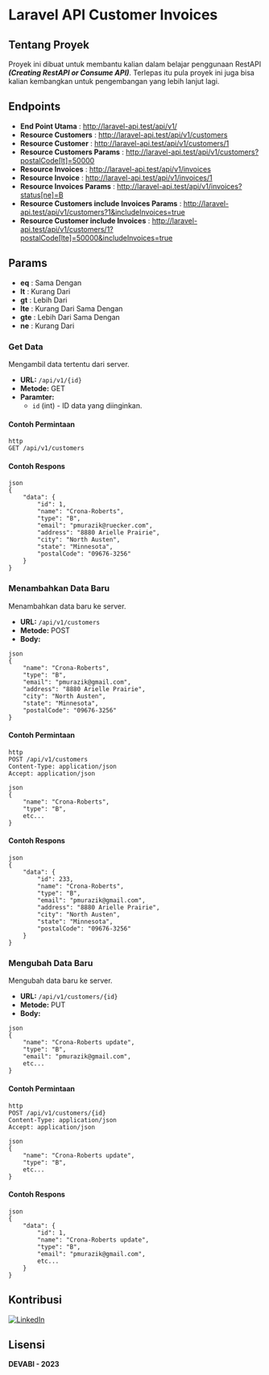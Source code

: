 # Laravel API Customer Invoices

## Tentang Proyek

Proyek ini dibuat untuk membantu kalian dalam belajar penggunaan RestAPI _**(Creating RestAPI or Consume API)**_. Terlepas itu pula proyek ini juga bisa kalian kembangkan untuk pengembangan yang lebih lanjut lagi.

## Endpoints
- **End Point Utama**       : http://laravel-api.test/api/v1/
- **Resource Customers**    : http://laravel-api.test/api/v1/customers
- **Resource Customer**    : http://laravel-api.test/api/v1/customers/1
- **Resource Customers Params**    : http://laravel-api.test/api/v1/customers?postalCode[lt]=50000
- **Resource Invoices**     : http://laravel-api.test/api/v1/invoices
- **Resource Invoice**     : http://laravel-api.test/api/v1/invoices/1
- **Resource Invoices Params**     : http://laravel-api.test/api/v1/invoices?status[ne]=B
- **Resource Customers include Invoices Params** : http://laravel-api.test/api/v1/customers?1&includeInvoices=true
- **Resource Customer include Invoices** : http://laravel-api.test/api/v1/customers/1?postalCode[lte]=50000&includeInvoices=true

## Params
- **eq** : Sama Dengan
- **lt** : Kurang Dari
- **gt** : Lebih Dari
- **lte** : Kurang Dari Sama Dengan
- **gte** : Lebih Dari Sama Dengan
- **ne** : Kurang Dari

### Get Data

Mengambil data tertentu dari server.

- **URL:** `/api/v1/{id}`
- **Metode:** GET
- **Paramter:** 
  - `id` (int) - ID data yang diinginkan.

#### Contoh Permintaan

```
http
GET /api/v1/customers
```

#### Contoh Respons

```
json
{
    "data": {
        "id": 1,
        "name": "Crona-Roberts",
        "type": "B",
        "email": "pmurazik@ruecker.com",
        "address": "8880 Arielle Prairie",
        "city": "North Austen",
        "state": "Minnesota",
        "postalCode": "09676-3256"
    }
}
```

### Menambahkan Data Baru

Menambahkan data baru ke server.

- **URL:** `/api/v1/customers`
- **Metode:** POST
- **Body:**
```
json
{
    "name": "Crona-Roberts",
    "type": "B",
    "email": "pmurazik@gmail.com",
    "address": "8880 Arielle Prairie",
    "city": "North Austen",
    "state": "Minnesota",
    "postalCode": "09676-3256"
}
```

#### Contoh Permintaan

```
http
POST /api/v1/customers
Content-Type: application/json
Accept: application/json

json
{
    "name": "Crona-Roberts",
    "type": "B",
    etc...
}
```

#### Contoh Respons

```
json
{
    "data": {
        "id": 233,
        "name": "Crona-Roberts",
        "type": "B",
        "email": "pmurazik@gmail.com",
        "address": "8880 Arielle Prairie",
        "city": "North Austen",
        "state": "Minnesota",
        "postalCode": "09676-3256"
    }
}
```

### Mengubah Data Baru

Mengubah data baru ke server.

- **URL:** `/api/v1/customers/{id}`
- **Metode:** PUT
- **Body:**
```
json
{
    "name": "Crona-Roberts update",
    "type": "B",
    "email": "pmurazik@gmail.com",
    etc...
}
```

#### Contoh Permintaan

```
http
POST /api/v1/customers/{id}
Content-Type: application/json
Accept: application/json

json
{
    "name": "Crona-Roberts update",
    "type": "B",
    etc...
}
```

#### Contoh Respons

```
json
{
    "data": {
        "id": 1,
        "name": "Crona-Roberts update",
        "type": "B",
        "email": "pmurazik@gmail.com",
        etc...
    }
}
```

## Kontribusi

[![LinkedIn](https://img.shields.io/badge/LinkedIn-0077B5?style=for-the-badge&logo=linkedin&logoColor=white)](https://id.linkedin.com/in/bimanyu-nugroho-firmansyah) 

## Lisensi

**DEVABI - 2023**
